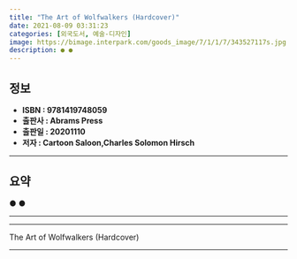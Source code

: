 ```yaml
---
title: "The Art of Wolfwalkers (Hardcover)"
date: 2021-08-09 03:31:23
categories: [외국도서, 예술-디자인]
image: https://bimage.interpark.com/goods_image/7/1/1/7/343527117s.jpg
description: ● ●
---
```


## **정보**

- **ISBN : 9781419748059**
- **출판사 : Abrams Press**
- **출판일 : 20201110**
- **저자 : Cartoon Saloon,Charles Solomon Hirsch**

------



## **요약**

●  ●  

------



------


The Art of Wolfwalkers (Hardcover) 

------


